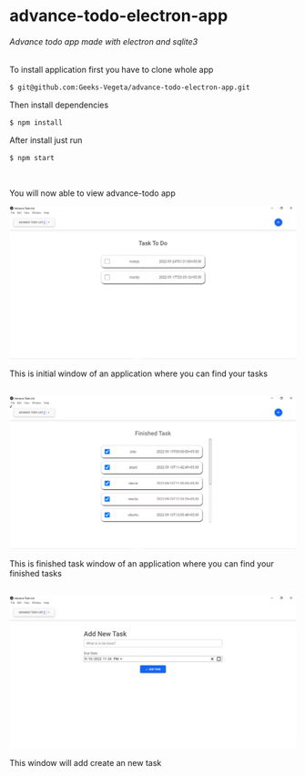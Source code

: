# advance-todo-electron-app
###### Advance todo app made with electron and sqlite3

To install application first you have to clone whole app
```bash
$ git@github.com:Geeks-Vegeta/advance-todo-electron-app.git
```

Then install dependencies
```bash
$ npm install
```

After install just run
```bash
$ npm start
```
<br/>

You will now able to view advance-todo app

<img src="https://github.com/Geeks-Vegeta/advance-todo-electron-app/blob/main/public/img/home.png" width="700">
<p> This is initial window of an application where you can find your  tasks
</p>

<br/>

<img src="https://github.com/Geeks-Vegeta/advance-todo-electron-app/blob/main/public/img/finish.png" width="700">
<p> This is finished task window of an application where you can find your finished tasks
</p>

<br/>
<img src="https://github.com/Geeks-Vegeta/advance-todo-electron-app/blob/main/public/img/addingtask.PNG" width="700">
<p> This window will add create an new task
</p>
